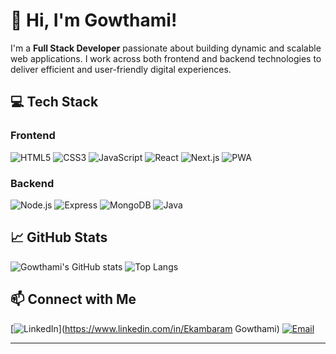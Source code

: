 

# 👋 Hi, I'm Gowthami!

I'm a **Full Stack Developer** passionate about building dynamic and scalable web applications. I work across both frontend and backend technologies to deliver efficient and user-friendly digital experiences.

## 💻 Tech Stack

### Frontend
![HTML5](https://img.shields.io/badge/HTML5-E34F26?style=flat&logo=html5&logoColor=white)
![CSS3](https://img.shields.io/badge/CSS3-1572B6?style=flat&logo=css3&logoColor=white)
![JavaScript](https://img.shields.io/badge/JavaScript-F7DF1E?style=flat&logo=javascript&logoColor=black)
![React](https://img.shields.io/badge/React-20232A?style=flat&logo=react&logoColor=61DAFB)
![Next.js](https://img.shields.io/badge/Next.js-000000?style=flat&logo=next.js&logoColor=white)
![PWA](https://img.shields.io/badge/PWA-5A0FC8?style=flat&logo=pwa&logoColor=white)

### Backend
![Node.js](https://img.shields.io/badge/Node.js-339933?style=flat&logo=node.js&logoColor=white)
![Express](https://img.shields.io/badge/Express.js-000000?style=flat&logo=express&logoColor=white)
![MongoDB](https://img.shields.io/badge/MongoDB-47A248?style=flat&logo=mongodb&logoColor=white)
![Java](https://img.shields.io/badge/Java-007396?style=flat&logo=java&logoColor=white)

## 📈 GitHub Stats

![Gowthami's GitHub stats](https://github-readme-stats.vercel.app/api?username=EkambaramGowthami&show_icons=true&theme=radical)
![Top Langs](https://github-readme-stats.vercel.app/api/top-langs/?username=EkambaramGowthami&layout=compact&theme=radical)

## 📫 Connect with Me

[![LinkedIn](https://img.shields.io/badge/LinkedIn-blue?style=flat&logo=linkedin&logoColor=white)](https://www.linkedin.com/in/Ekambaram Gowthami)
[![Email](https://img.shields.io/badge/Email-D14836?style=flat&logo=gmail&logoColor=white)](mailto:ekambaramgowthami759@gmail.com)

---


